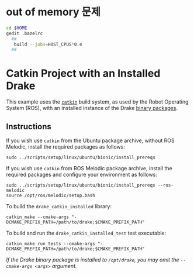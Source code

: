 # out of memory 문제
```bash
cd $HOME
gedit .bazelrc
  ##
   build --jobs=HOST_CPUS*0.4
  ##
```


# Catkin Project with an Installed Drake

This example uses the [`catkin`](https://wiki.ros.org/catkin) build system, as
used by the Robot Operating System (ROS), with an installed instance of the
Drake [binary packages](https://drake.mit.edu/from_binary.html).

## Instructions

If you wish use `catkin` from the Ubuntu package archive, without ROS Melodic,
install the required packages as follows:
```
sudo ../scripts/setup/linux/ubuntu/bionic/install_prereqs
```

If you wish use `catkin` from ROS Melodic package archive, install the required
packages and configure your environment as follows:
```
sudo ../scripts/setup/linux/ubuntu/bionic/install_prereqs --ros-melodic
source /opt/ros/melodic/setup.bash
```

To build the `drake_catkin_installed` library:
```
catkin_make --cmake-args "-DCMAKE_PREFIX_PATH=/path/to/drake;$CMAKE_PREFIX_PATH"
```

To build and run the `drake_catkin_installed_test` test executable:
```
catkin_make run_tests --cmake-args "-DCMAKE_PREFIX_PATH=/path/to/drake;$CMAKE_PREFIX_PATH"
```

*If the Drake binary package is installed to `/opt/drake`, you may omit the
`--cmake-args <args>` argument.*
